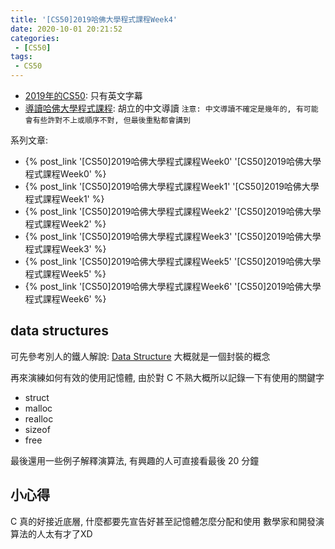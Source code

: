 ```yaml
---
title: '[CS50]2019哈佛大學程式課程Week4'
date: 2020-10-01 20:21:52
categories:
 - [CS50]
tags:
 - CS50
---
```


- [2019年的CS50](https://sihhanwang.github.io/2019/04/09/hexo-tutorial/): 只有英文字幕
- [導讀哈佛大學程式課程](https://www.lidemy.com/courses/192307/lectures/3062865): 胡立的中文導讀
`注意: 中文導讀不確定是幾年的, 有可能會有些許對不上或順序不對, 但最後重點都會講到`

系列文章:
- {% post_link '[CS50]2019哈佛大學程式課程Week0' '[CS50]2019哈佛大學程式課程Week0' %}
- {% post_link '[CS50]2019哈佛大學程式課程Week1' '[CS50]2019哈佛大學程式課程Week1' %}
- {% post_link '[CS50]2019哈佛大學程式課程Week2' '[CS50]2019哈佛大學程式課程Week2' %}
- {% post_link '[CS50]2019哈佛大學程式課程Week3' '[CS50]2019哈佛大學程式課程Week3' %}
- {% post_link '[CS50]2019哈佛大學程式課程Week5' '[CS50]2019哈佛大學程式課程Week5' %}
- {% post_link '[CS50]2019哈佛大學程式課程Week6' '[CS50]2019哈佛大學程式課程Week6' %}

## data structures

可先參考別人的鐵人解說: [Data Structure](https://ithelp.ithome.com.tw/articles/10201695)
大概就是一個封裝的概念

再來演練如何有效的使用記憶體, 由於對 C 不熟大概所以記錄一下有使用的關鍵字
- struct
- malloc
- realloc
- sizeof
- free

最後還用一些例子解釋演算法, 有興趣的人可直接看最後 20 分鐘

## 小心得

C 真的好接近底層, 什麼都要先宣告好甚至記憶體怎麼分配和使用
數學家和開發演算法的人太有才了XD
